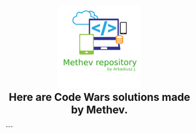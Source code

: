 
<h1 align="center">
  <img src="https://github.com/methev/Code-Wars-Repository/blob/main/logo.svg" width="224px"/><br/>
  Here are Code Wars solutions made by Methev.
</h1>
---








